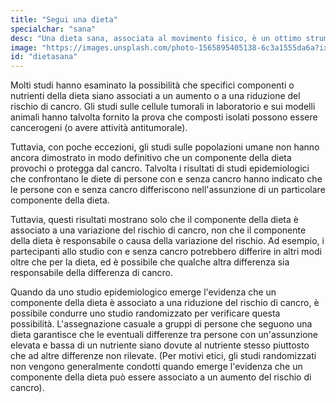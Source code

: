 ```yaml
---
title: "Segui una dieta"
specialchar: "sana"
desc: "Una dieta sana, associata al movimento fisico, è un ottimo strumento preventivo."
image: "https://images.unsplash.com/photo-1565895405138-6c3a1555da6a?ixid=MnwxMjA3fDB8MHxwaG90by1wYWdlfHx8fGVufDB8fHx8&ixlib=rb-1.2.1&auto=format&fit=crop&w=2100&q=80"
id: "dietasana"
---
```


Molti studi hanno esaminato la possibilità che specifici componenti o nutrienti della dieta siano associati a un aumento o a una riduzione del rischio di cancro. Gli studi sulle cellule tumorali in laboratorio e sui modelli animali hanno talvolta fornito la prova che composti isolati possono essere cancerogeni (o avere attività antitumorale).

Tuttavia, con poche eccezioni, gli studi sulle popolazioni umane non hanno ancora dimostrato in modo definitivo che un componente della dieta provochi o protegga dal cancro. Talvolta i risultati di studi epidemiologici che confrontano le diete di persone con e senza cancro hanno indicato che le persone con e senza cancro differiscono nell'assunzione di un particolare componente della dieta.

Tuttavia, questi risultati mostrano solo che il componente della dieta è associato a una variazione del rischio di cancro, non che il componente della dieta è responsabile o causa della variazione del rischio. Ad esempio, i partecipanti allo studio con e senza cancro potrebbero differire in altri modi oltre che per la dieta, ed è possibile che qualche altra differenza sia responsabile della differenza di cancro.

Quando da uno studio epidemiologico emerge l'evidenza che un componente della dieta è associato a una riduzione del rischio di cancro, è possibile condurre uno studio randomizzato per verificare questa possibilità. L'assegnazione casuale a gruppi di persone che seguono una dieta garantisce che le eventuali differenze tra persone con un'assunzione elevata e bassa di un nutriente siano dovute al nutriente stesso piuttosto che ad altre differenze non rilevate. (Per motivi etici, gli studi randomizzati non vengono generalmente condotti quando emerge l'evidenza che un componente della dieta può essere associato a un aumento del rischio di cancro).